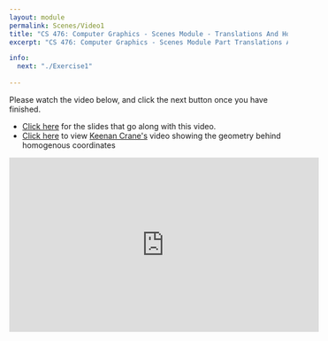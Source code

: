```yaml
---
layout: module
permalink: Scenes/Video1
title: "CS 476: Computer Graphics - Scenes Module - Translations And Homogenous Coordinates"
excerpt: "CS 476: Computer Graphics - Scenes Module Part Translations And Homogenous Coordinates"

info:
  next: "./Exercise1"
  
---
```


Please watch the video below, and click the next button once you have finished. 

<ul>
<li>
<a href = "../slides/homogenous.pdf">Click here</a> for the slides that go along with this video.
</li>
<li>
<a href = "https://twitter.com/keenanisalive/status/1305074064575340544">Click here</a> to view <a href = "https://www.cs.cmu.edu/~kmcrane/">Keenan Crane's</a> video showing the geometry behind homogenous coordinates</li>
</ul>



<iframe width="560" height="315" src="https://www.youtube.com/embed/5212uEwLEew" title="YouTube video player" frameborder="0" allow="accelerometer; autoplay; clipboard-write; encrypted-media; gyroscope; picture-in-picture" allowfullscreen></iframe>